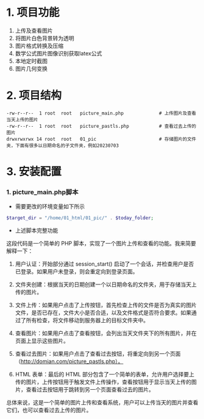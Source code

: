 # 1. 项目功能

1. 上传及查看图片
2. 将图片白色背景转为透明
3. 图片格式转换及压缩
4. 数学公式图片图像识别获取latex公式
5. 本地定时截图
6. 图片几何变换



# 2. 项目结构

```
-rw-r--r--  1 root  root   picture_main.php             # 上传图片及查看当天上传的图片
-rw-r--r--  1 root  root   picture_pastls.php           # 查看过去上传的图片
drwxrwxrwx 14 root  root   01_pic                       # 存储图片的文件夹，下面有很多以日期命名的子文件夹，例如20230703

```


# 3. 安装配置

### 1. picture_main.php脚本

- 需要更改的环境变量如下所示

```php
$target_dir = "/home/01_html/01_pic/" . $today_folder;
```

- 上述脚本完整功能

这段代码是一个简单的 PHP 脚本，实现了一个图片上传和查看的功能。我来简要解释一下：

1) 用户认证：开始部分通过 session_start() 启动了一个会话，并检查用户是否已登录。如果用户未登录，则会重定向到登录页面。

2) 文件夹创建：根据当天的日期创建一个以日期命名的文件夹，用于存储当天上传的图片。

3) 文件上传：如果用户点击了上传按钮，首先检查上传的文件是否为真实的图片文件，是否已存在，文件大小是否合适，以及文件格式是否符合要求。如果通过了所有检查，将文件移动到服务器上的目标文件夹中。

4) 查看图片：如果用户点击了查看按钮，会列出当天文件夹下的所有图片，并在页面上显示这些图片。

5) 查看过去图片：如果用户点击了查看过去按钮，将重定向到另一个页面（http://domian.com/picture_pastls.php）。

6) HTML 表单：最后的 HTML 部分包含了一个简单的表单，允许用户选择要上传的图片，上传按钮用于触发文件上传操作，查看按钮用于显示当天上传的图片，查看过去按钮用于跳转到另一个页面查看过去的图片。

总体来说，这是一个简单的图片上传和查看系统，用户可以上传当天的图片并查看它们，也可以查看过去上传的图片。








